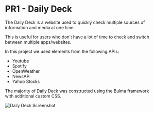 # PR1 - Daily Deck

The Daily Deck is a website used to quickly check multiple sources of information and media at one time.

This is useful for users who don't have a lot of time to check and switch between multiple apps/websites.

In this project we used elements from the following APIs:

-   Youtube
-   Spotify
-   OpenWeather
-   NewsAPI
-   Yahoo Stocks

The majority of Daily Deck was constructed using the Bulma framework with additional custom CSS.

![Daily Deck Screenshot](./assets/images/Animation.gif)
